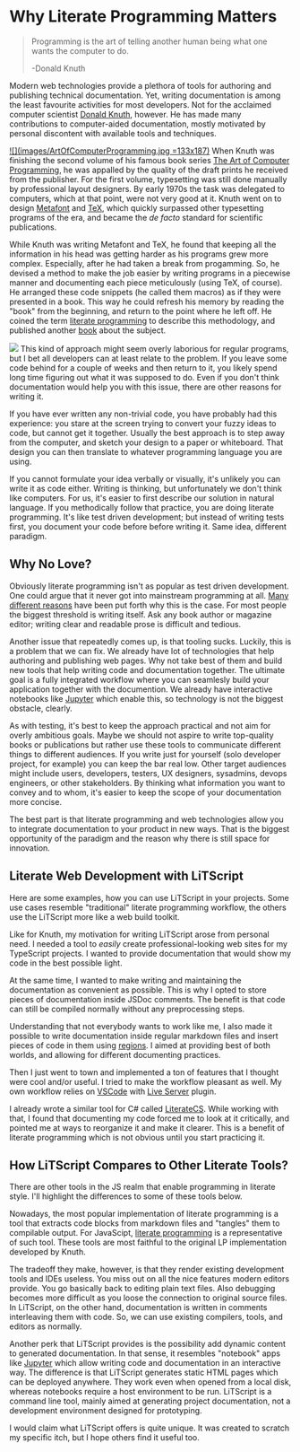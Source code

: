 # Why Literate Programming Matters

> Programming is the art of telling another human being what one wants the 
> computer to do.
>
> -Donald Knuth

Modern web technologies provide a plethora of tools for authoring and publishing 
technical documentation. Yet, writing documentation is among the least favourite 
activities for most developers. Not for the acclaimed computer scientist 
[Donald Knuth][knuth], however. He has made many contributions to computer-aided 
documentation, mostly motivated by personal discontent with available tools and 
techniques.

[![](images/ArtOfComputerProgramming.jpg =133x187)][TAOCP]
When Knuth was finishing the second volume of his famous book series 
[The Art of Computer Programming][TAOCP], he was appalled by the quality of 
the draft prints he received from the publisher. For the first volume, 
typesetting was still done manually by professional layout designers. By
early 1970s the task was delegated to computers, which at that point, were not
very good at it. Knuth went on to design [Metafont][] and [TeX][], which quickly 
surpassed other typesetting programs of the era, and became the _de facto_ 
standard for scientific publications.

While Knuth was writing Metafont and TeX, he found that keeping all the 
information in his head was getting harder as his programs grew more complex. 
Especially, after he had taken a break from progamming. So, he devised a method 
to make the job easier by writing programs in a piecewise manner and documenting 
each piece meticulously (using TeX, of course). He arranged these code snippets 
(he called them macros) as if they were presented in a book. This way he could 
refresh his memory by reading the "book" from the beginning, and return to the 
point where he left off. He coined the term [literate programming][lp] to 
describe this methodology, and published another [book][] about the subject.

![](images/meme.jpg)
This kind of approach might seem overly laborious for regular programs, but I 
bet all developers can at least relate to the problem. If you leave some code 
behind for a couple of weeks and then return to it, you likely spend long time 
figuring out what it was supposed to do. Even if you don't think documentation 
would help you with this issue, there are other reasons for writing it. 

If you have ever written any non-trivial code, you have probably had this 
experience: you stare at the screen trying to convert your fuzzy ideas to code, 
but cannot get it together. Usually the best approach is to step away from the
computer, and sketch your design to a paper or whiteboard. That design you can 
then translate to whatever programming language you are using.

If you cannot formulate your idea verbally or visually, it's unlikely you can 
write it as code either. Writing is thinking, but unfortunately we don't think 
like computers. For us, it's easier to first describe our solution in natural 
language. If you methodically follow that practice, you are doing literate 
programming. It's like test driven development; but instead of writing tests
first, you document your code before before writing it. Same idea, different
paradigm.

## Why No Love?

Obviously literate programming isn't as popular as test driven development. One 
could argue that it never got into mainstream programming at all. 
[Many different reasons][] have been put forth why this is the case. For most
people the biggest threshold is writing itself. Ask any book author or magazine
editor; writing clear and readable prose is difficult and tedious.

Another issue that repeatedly comes up, is that tooling sucks. Luckily, this
is a problem that we can fix. We already have lot of technologies that help 
authoring and publishing web pages. Why not take best of them and build new 
tools that help writing code and documentation together. The ultimate goal is a 
fully integrated workflow where you can seamlesly build your application 
together with the documention. We already have interactive notebooks like 
[Jupyter] which enable this, so technology is not the biggest obstacle, clearly.

As with testing, it's best to keep the approach practical and not aim for
overly ambitious goals. Maybe we should not aspire to write top-quality books 
or publications but rather use these tools to communicate different things to 
different audiences. If you write just for yourself (solo developer project, for 
example) you can keep the bar real low. Other target audiences might include 
users, developers, testers, UX designers, sysadmins, devops engineers, or other 
stakeholders. By thinking what information you want to convey and to whom, it's 
easier to keep the scope of your documentation more concise.

The best part is that literate programming and web technologies allow you to 
integrate documentation to your product in new ways. That is the biggest
opportunity of the paradigm and the reason why there is still space for 
innovation.

## Literate Web Development with LiTScript

Here are some examples, how you can use LiTScript in your projects. Some use 
cases resemble "traditional" literate programming workflow, the others use the 
LiTScript more like a web build toolkit.

Like for Knuth, my motivation for writing LiTScript arose from personal need. 
I needed a tool to _easily_ create professional-looking web sites for my 
TypeScript projects. I wanted to provide documentation that would show my code
in the best possible light.

At the same time, I wanted to make writing and maintaining the documentation as 
convenient as possible. This is why I opted to store pieces of documentation
inside JSDoc comments. The benefit is that code can still be compiled normally 
without any preprocessing steps.

Understanding that not everybody wants to work like me, I also made it possible
to write documentation inside regular markdown files and insert pieces of code 
in them using [regions][]. I aimed at providing best of both worlds, and 
allowing for different documenting practices.

Then I just went to town and implemented a ton of features that I thought were
cool and/or useful. I tried to make the workflow pleasant as well. My own 
workflow relies on [VSCode][] with [Live Server][] plugin.

I already wrote a similar tool for C# called [LiterateCS][]. While working with
that, I found that documenting my code forced me to look at it critically, and 
pointed me at ways to reorganize it and make it clearer. This is a benefit of 
literate programming which is not obvious until you start practicing it.

## How LiTScript Compares to Other Literate Tools?

There are other tools in the JS realm that enable programming in literate style.
I'll highlight the differences to some of these tools below.

Nowadays, the most popular implementation of literate programming is a tool 
that extracts code blocks from markdown files and "tangles" them to compilable 
output. For JavaScipt, [literate programming][lpjs] is a representative of such 
tool. These tools are most faithful to the original LP implementation developed 
by Knuth.

The tradeoff they make, however, is that they render existing development tools
and IDEs useless. You miss out on all the nice features modern editors provide. 
You go basically back to editing plain text files. Also debugging becomes more 
difficult as you loose the connection to original source files. In LiTScript,
on the other hand, documentation is written in comments interleaving them with
code. So, we can use existing compilers, tools, and editors as normally.

Another perk that LiTScript provides is the possibility add dynamic content to
generated documentation. In that sense, it resembles "notebook" apps like
[Jupyter][] which allow writing code and documentation in an interactive way.
The difference is that LiTScript generates static HTML pages which can be
deployed anywhere. They work even when opened from a local disk, whereas 
notebooks require a host environment to be run. LiTScript is a command line 
tool, mainly aimed at generating project documentation, not a development 
environment designed for prototyping.

I would claim what LiTScript offers is quite unique. It was created to scratch 
my specific itch, but I hope others find it useful too.

[knuth]: https://en.wikipedia.org/wiki/Donald_Knuth
[TAOCP]: https://en.wikipedia.org/wiki/The_Art_of_Computer_Programming
[Metafont]: https://en.wikipedia.org/wiki/Metafont
[TeX]: https://en.wikipedia.org/wiki/TeX
[lp]: https://en.wikipedia.org/wiki/Literate_programming
[book]: https://www-cs-faculty.stanford.edu/~knuth/lp.html
[popularity]: https://medium.com/@torazaburo/whither-literate-programming-2-what-went-wrong-e4a3d89af644
[regions]: src/region.html
[VSCode]: https://code.visualstudio.com/
[Live Server]: https://marketplace.visualstudio.com/items?itemName=ritwickdey.LiveServer
[LiterateCS]: https://johtela.github.io/LiterateCS/
[lpjs]: https://github.com/jostylr/literate-programming
[Jupyter]: https://jupyter.org/
[Many different reasons]: https://softwareengineering.stackexchange.com/questions/412985/literate-programming-vs-reasonably-documenting-your-code